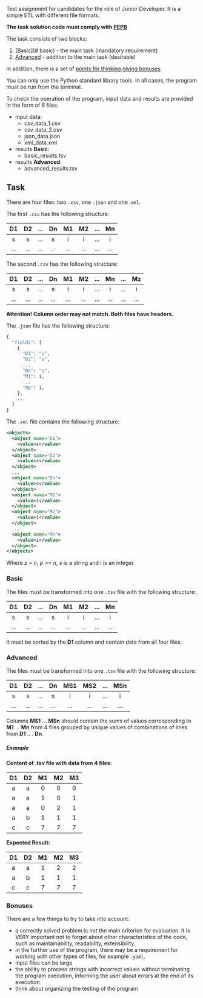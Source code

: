 Test assignment for candidates for the role of Junior Developer.
It is a simple ETL with different file formats.

**The task solution code must comply with [PEP8](https://www.python.org/dev/peps/pep-0008/)**

The task consists of two blocks:

1. [Basic](# basic) - the main task (mandatory requirement)
2. [Advanced](#advanced) - addition to the main task (desirable)

In addition, there is a set of [points for thinking giving bonuses](#bonuses)

You can only use the Python standard library tools.
In all cases, the program must be run from the terminal.

To check the operation of the program, input data and results are provided in the form of 6 files:

- input data:
  - csv_data_1.csv
  - csv_data_2.csv
  - json_data.json
  - xml_data.xml
- results **Basic**:
  - basic_results.tsv
- results **Advanced**:
  - advanced_results.tsv

## Task

There are four files: two `.csv`, one `.json` and one .`xml`.

The first `.csv` has the following structure:

| D1  | D2  | ... | Dn  | M1  | M2  | ... | Mn  |
| :-: | :-: | :-: | :-: | :-: | :-: | :-: | :-: |
|  s  |  s  | ... |  s  |  i  |  i  | ... |  i  |
| ... | ... | ... | ... | ... | ... | ... | ... |

The second `.csv` has the following structure:

| D1  | D2  | ... | Dn  | M1  | M2  | ... | Mn  | ... | Mz  |
| :-: | :-: | :-: | :-: | :-: | :-: | :-: | :-: | :-: | :-: |
|  s  |  s  | ... |  s  |  i  |  i  | ... |  i  | ... |  i  |
| ... | ... | ... | ... | ... | ... | ... | ... | ... | ... |

**Attention! Column order may not match. Both files have headers.**

The `.json` file has the following structure:

```python
{
  "fields": [
    {
      "D1": "s",
      "D2": "s",
      ...
      "Dn": "s",
      "M1": i,
      ...
      "Mp": i,
    },
    ...
  ]
}
```

The `.xml` file contains the following structure:

```xml
<objects>
  <object name="D1">
    <value>s</value>
  </object>
  <object name="D2">
    <value>s</value>
  </object>
  ...
  <object name="Dn">
    <value>s</value>
  </object>
  <object name="M1">
    <value>i</value>
  </object>
  <object name="M2">
    <value>i</value>
  </object>
  ...
  <object name="Mn">
    <value>i</value>
  </object>
</objects>
```

Where _z_ > _n_, _p_ >= _n_, _s_ is a string and _i_ is an integer.

### Basic

The files must be transformed into one `.tsv` file with the following structure:

| D1  | D2  | ... | Dn  | M1  | M2  | ... | Mn  |
| :-: | :-: | :-: | :-: | :-: | :-: | :-: | :-: |
|  s  |  s  | ... |  s  |  i  |  i  | ... |  i  |
| ... | ... | ... | ... | ... | ... | ... | ... |

It must be sorted by the **D1** column and contain data from all four files.

### Advanced

The files must be transformed into one `.tsv` file with the following structure:

| D1  | D2  | ... | Dn  | MS1 | MS2 | ... | MSn |
| :-: | :-: | :-: | :-: | :-: | :-: | :-: | :-: |
|  s  |  s  | ... |  s  |  i  |  i  | ... |  i  |
| ... | ... | ... | ... | ... | ... | ... | ... |

Columns **MS1** ... **MSn** should contain the sums of values corresponding to **M1** ... **Mn** from 4 files grouped by unique values of combinations of lines from **D1** .. . **Dn**.

##### Example

**Content of .tsv file with data from 4 files:**

| D1  | D2  | M1  | M2  | M3  |
| :-: | :-: | :-: | :-: | :-: |
|  a  |  a  |  0  |  0  |  0  |
|  a  |  a  |  1  |  0  |  1  |
|  a  |  a  |  0  |  2  |  1  |
|  a  |  b  |  1  |  1  |  1  |
|  c  |  c  |  7  |  7  |  7  |

**Expected Result:**

| D1  | D2  | M1  | M2  | M3  |
| :-: | :-: | :-: | :-: | :-: |
|  a  |  a  |  1  |  2  |  2  |
|  a  |  b  |  1  |  1  |  1  |
|  c  |  c  |  7  |  7  |  7  |

### Bonuses

There are a few things to try to take into account:

- a correctly solved problem is not the main criterion for evaluation. It is VERY important not to forget about other characteristics of the code, such as maintainability, readability, extensibility.
- in the further use of the program, there may be a requirement for working with other types of files, for example `.yaml`.
- input files can be large
- the ability to process strings with incorrect values without terminating the program execution, informing the user about errors at the end of its execution
- think about organizing the testing of the program
